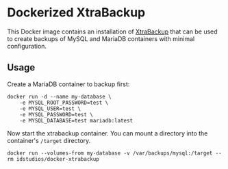 Dockerized XtraBackup
=====================

This Docker image contains an installation of [XtraBackup](https://github.com/percona/percona-xtrabackup)
that can be used to create backups of MySQL and MariaDB containers with minimal configuration.

Usage
-----

Create a MariaDB container to backup first:

    docker run -d --name my-database \
        -e MYSQL_ROOT_PASSWORD=test \
        -e MYSQL_USER=test \
        -e MYSQL_PASSWORD=test \
        -e MYSQL_DATABASE=test mariadb:latest

Now start the xtrabackup container. You can mount a directory into the container's `/target` directory.

    docker run --volumes-from my-database -v /var/backups/mysql:/target --rm idstudios/docker-xtrabackup
